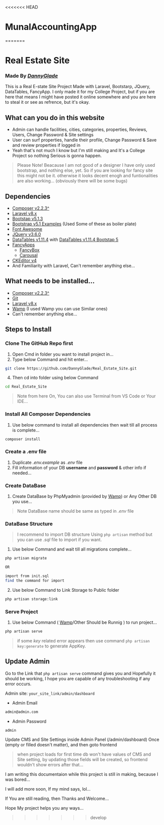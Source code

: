 <<<<<<< HEAD
# MunalAccountingApp
=======
# Real Estate Site 
### Made By [***DannyGlade***](https://github.com/DannyGlade)
This is a Real E-state Site Project Made with Laravel, Bootstarp, JQuery, DataTables, FancyApp.
I only made it for my College Project, but if you are here that means I might have posted it online somewhere and you are here to steal it or see as refrence, but it's okay.

## What can you do in this website
- Admin can handle facilities, cities, categories, properties, Reviews, Users, Change Password & Site settings
- User can surf properties, handle their profile, Change Password & Save and review properties if logged in
- Yeah that's not much I know but I'm still making and It's a College Project so nothing Serious is gonna happen.
> Please Note!
> Beacause I am not good of a designer I have only used bootstrap, and nothing else, yet. So if you are looking for fancy site this might not be it. otherwise it looks decent enogh and funtionalities are also working... (obviously there will be some bugs)

## Dependencies
- [Composer v2.2.3^](https://getcomposer.org/download/)
- [Laravel v8.x](https://laravel.com/docs/8.x)
- [Bootstap v5.1.3](https://getbootstrap.com/docs/5.1/getting-started/introduction/)
- [Bootstrap v5.1 Examples](https://getbootstrap.com/docs/5.1/examples/) (Used Some of these as boiler plate)
- [Font Awesome](https://fontawesome.com/docs/web/setup/get-started)
- [JQuery v3.6.0](https://releases.jquery.com/)
- [DataTables v1.11.4](https://datatables.net/manual/) with [DataTables v1.11.4 Bootstap 5](https://datatables.net/examples/styling/bootstrap5.html)
- [FancyApps](https://fancyapps.com/docs/ui/installation)
  - [FancyBox](https://fancyapps.com/docs/ui/fancybox)
  - [Carousal](https://fancyapps.com/docs/ui/carousel)
- [CKEditor v4](https://ckeditor.com/docs/ckeditor4/latest/guide/index.html)
- And Familiarity with Laravel, Can't remember anything else...

## What needs to be installed...
- [Composer v2.2.3^](https://getcomposer.org/download/)
- [Git](https://git-scm.com/downloads)
- [Laravel v8.x](https://laravel.com/docs/8.x#the-laravel-installer)
- [Wamp](https://www.wampserver.com/en/) (I used Wamp you can use Similar ones)
- Can't remember anything else...

## Steps to Install
### Clone The GitHub Repo first
1. Open Cmd in folder you want to install project in...
2. Type below Command and hit enter...
```bash
git clone https://github.com/DannyGlade/Real_Estate_Site.git
```
4. Then cd into folder using below Command
```bash
cd Real_Estate_Site
```
> Note from here On, You can also use Terminal from VS Code or Your IDE...

### Install All Composer Dependencies
1. Use below command to install all dependencies then wait till all process is complete...
```bash
composer install
```

### Create a .env file
1. Duplicate *.env.example* as *.env* file
2. Fill information of your DB **username** and **password** & other info if needed...

### Create DataBase
1. Create DataBase by PhpMyadmin (provided by [Wamp](https://www.wampserver.com/en/)) or Any Other DB you use...
> Note DataBase name should be same as typed in *.env* file
### DataBase Structure
> I recommend to import DB structure Using `php artisan` method but you can use *.sql* file to import if you want.
1. Use below Command and wait till all migrations complete...
```bash
php artisan migrate

OR 

import from init.sql
find the command for import

```
2. Use below Command to Link Storage to Public folder
```bash
php artisan storage:link
```

### Serve Project
1. Use below Command ( [Wamp](https://www.wampserver.com/en/)/Other Should be Runnig ) to run project...
```bash
php artisan serve
```
> if some *key* related error appears then use command `php artisan key:generate` to generate AppKey.

## Update Admin
Go to the Link that `php artisan serve` command gives you and Hopefully it should be working, I hope you are capable of any troubleshooting if any error occurs.

Admin site: `your_site_link/admin/dashboard`

- Admin Email
```bash
admin@admin.com
```
- Admin Password
```bash
admin
```
Update CMS and Site Settings inside Admin Panel (/admin/dashboard) Once (empty or filled doesn't matter), and then goto frontend
> when project loads for first time db won't have values of CMS and Site setting, by updating those fields will be created, so frontend wouldn't show errors after that...

I am writing this documentaion while this project is still in making, because I was bored...

I will add more soon, If my mind says, lol...

If You are still reading, then Thanks and Welcome...

Hope My project helps you any ways...

>>>>>>> develop
